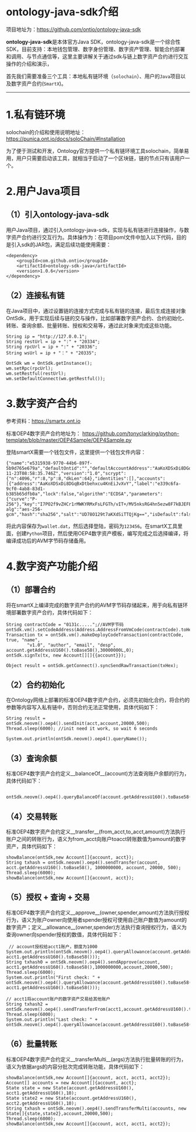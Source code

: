ontology-java-sdk介绍
======


项目地址为：https://github.com/ontio/ontology-java-sdk

**ontology-java-sdk**是本体官方Java SDK，ontology-java-sdk是一个综合性SDK，目前支持：本地钱包管理、数字身份管理、数字资产管理、智能合约部署和调用、与节点通信等，这里主要讲解关于通过sdk与链上数字资产合约进行交互操作的介绍和演示，

首先我们需要准备三个工具：本地私有链环境（`solochain`）、用户的`Java`项目以及数字资产合约(`SmartX`)。

---


1.私有链环境
======

solochain的介绍和使用说明地址：https://punica.ont.io/docs/soloChain/#Installation

为了便于测试和开发，Ontology官方提供一个私有链环境工具solochain，简单易用，用户只需要启动该工具，就相当于启动了一个区块链，链的节点只有该用户一个。


2.用户Java项目
======
（1）引入ontology-java-sdk
------
用户Java项目，通过引入ontology-java-sdk，实现与私有链进行连接操作，与数字资产合约进行交互行为。具体操作为：在项目poml文件中加入以下代码，目的是引入sdk的JAR包，满足后续功能使用需要：
	
	<dependency>
    	<groupId>com.github.ontio</groupId>
   		<artifactId>ontology-sdk-java</artifactId>
    	<version>1.0.6</version>
	</dependency>

（2）连接私有链
------
在Java项目中，通过设置链的连接方式完成与私有链的连接，最后生成连接对象OntSdk，用于实现后续与链的交与操作，比如部署数字资产合约、合约初始化、转账、查询余额、批量转账、授权和交易等，通过此对象来完成这些功能。
   
	String ip = "http://127.0.0.1";
    String restUrl = ip + ":" + "20334";
    String rpcUrl = ip + ":" + "20336";
    String wsUrl = ip + "：" + "20335";

    OntSdk wm = OntSdk.getInstance();
    wm.setRpc(rpcUrl);
    wm.setRestful(restUrl);
    wm.setDefaultConnect(wm.getRestful());


3.数字资产合约
======
参考资料：https://smartx.ont.io

标准OEP4数字资产合约地址为：  https://github.com/tonyclarking/python-template/blob/master/OEP4Sample/OEP4Sample.py

登陆smartX需要一个钱包文件，这里提供一个钱包文件内容：
	
	{"name":"e5315938-9770-44b6-897f-5b9d765e679a","defaultOntid":"","defaultAccountAddress":"AaKoXDSxDi8DGqBxDtbehxcu4KnEiJvXvY","createTime":"2018-11-23T08:58:35.746Z","version":"1.0","scrypt":{"n":4096,"r":8,"p":8,"dkLen":64},"identities":[],"accounts":[{"address":"AaKoXDSxDi8DGqBxDtbehxcu4KnEiJvXvY","label":"e339c6fa-9cf0-4ab8-83d1-b385b65dfb0a","lock":false,"algorithm":"ECDSA","parameters":{"curve":"P-256"},"key":"I7PO2f9vZHCr1rMWKYRMxFsLFGTh/vIT+/MV5nksRG4hn5ezw8F7kBJEFEMXbDXL","enc-alg":"aes-256-gcm","hash":"sha256","salt":"UD78O129t7aKXdSiTTQjKg==","isDefault":false,"publicKey":"0320c963f95026b6cdd17f2b6679689fea235894d4c8a3a48069e1c97561591a56","signatureScheme":"SHA256withECDSA"}],"extra":null}
将此内容保存为`wallet.dat`，然后选择登陆，密码为`123456`。在smartX工具里面，创建`Python`项目，然后使用OEP4数字资产模板，编写完成之后选择编译，将编译成功后的AVM字节码存储备用。


4.数字资产功能介绍
======

（1）部署合约
------
将在smartX上编译完成的数字资产合约的AVM字节码存储起来，用于向私有链环境部署数字资产合约，具体代码如下：

    String contractCode = "0131c.....";//AVM字节码
    ontSdk.vm().setCodeAddress(Address.AddressFromVmCode(contractCode).toHexString());
    Transaction tx = ontSdk.vm().makeDeployCodeTransaction(contractCode, true, "name",
            "v1.0", "author", "email", "desp", account.getAddressU160().toBase58(),30000000L,0);
    ontSdk.signTx(tx, new Account[][]{{account}});

    Object result = ontSdk.getConnect().syncSendRawTransaction(txHex);



（2）合约初始化
------
在Ontology网络上部署的标准OEP4数字资产合约，必须先初始化合约，将合约的参数等内容写入私有链中，否则合约无法正常使用，具体代码如下：

    String result = ontSdk.neovm().oep4().sendInit(acct,account,20000,500);
    Thread.sleep(6000); //init need it work, so wait 6 seconds

    System.out.println(ontSdk.neovm().oep4().queryName());


（3）查询余额
------
标准OEP4数字资产合约定义__balanceOf__(account)方法查询账户余额的行为，具体代码如下：

      ontSdk.neovm().oep4().queryBalanceOf(account.getAddressU160().toBase58())


（4）交易转账
------
标准OEP4数字资产合约定义__transfer__(from_acct,to_acct,amount)方法执行账户之间的转账行为，语义为from_acct向账户toacct转账数值为amount的数字资产，具体代码如下：

    showBalance(ontSdk,new Account[]{account, acct});
    String txhash = ontSdk.neovm().oep4().sendTransfer(account, acct.getAddressU160().toBase58(), 1000000000, account, 20000, 500);
    Thread.sleep(6000);
    showBalance(ontSdk,new Account[]{account, acct});



（5）授权 + 查询 + 交易
------
标准OEP4数字资产合约定义__approve__(owner,spender,amount)方法执行授权行为，语义为账户owner向使用者spender授权可使用自己账户数值为amount的数字资产；定义__allowance__(owner,spender)方法执行查询授权行为，语义为查询owner向spender授权的数值，具体代码如下：
    
	 // account授权给acct1账户，额度为1000
    System.out.println(ontSdk.neovm().oep4().queryAllowance(account.getAddressU160().toBase58(), acct1.getAddressU160().toBase58()));
    String txhash0 = ontSdk.neovm().oep4().sendApprove(account, acct1.getAddressU160().toBase58(),1000000000,account,20000,500);
    Thread.sleep(6000);
    System.out.println("First check: " + ontSdk.neovm().oep4().queryAllowance(account.getAddressU160().toBase58(), acct1.getAddressU160().toBase58()));

    // acct1将account账户的数字资产交易给其他账户
    String txhash2 = ontSdk.neovm().oep4().sendTransferFrom(acct1,account.getAddressU160().toBase58(),acct1.getAddressU160().toBase58(),1000000000,account,20000,500);
    Thread.sleep(6000);
    System.out.println("Last check: " + ontSdk.neovm().oep4().queryAllowance(account.getAddressU160().toBase58(),acct1.getAddressU160().toBase58()));



（6）批量转账
------
标准OEP4数字资产合约定义__transferMulti__(args)方法执行批量转账的行为，语义为依据args的内容分批次完成转账功能，具体代码如下：
   
    showBalance(ontSdk,new Account[]{account, acct, acct1, acct2});
    Account[] accounts = new Account[]{account, acct};
    State state = new State(account.getAddressU160(), acct1.getAddressU160(),10);
    State state2 = new State(account.getAddressU160(), acct2.getAddressU160(),10);
    String txhash = ontSdk.neovm().oep4().sendTransferMulti(accounts, new State[]{state,state2},account,20000,500);
    Thread.sleep(6000);
    showBalance(ontSdk,new Account[]{account, acct, acct1, acct2});
   


